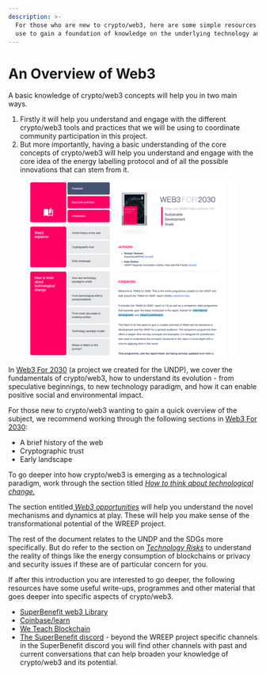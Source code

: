 ```yaml
---
description: >-
  For those who are new to crypto/web3, here are some simple resources you can
  use to gain a foundation of knowledge on the underlying technology and what it makes posssible.
---
```


# An Overview of Web3

A basic knowledge of crypto/web3 concepts will help you in two main ways.&#x20;

1. Firstly it will help you understand and engage with the different crypto/web3 tools and practices that we will be using to coordinate community participation in this project.&#x20;
2. But more importantly, having a basic understanding of the core concepts of crypto/web3 will help you understand and engage with the core idea of the energy labelling protocol and of all the possible innovations that can stem from it.&#x20;

<figure><img src="../../.gitbook/assets/image.png" alt="" width="563"><figcaption></figcaption></figure>

In [Web3 For 2030](https://undp.db.team/web3/) (a project we created for the UNDP), we cover the fundamentals of crypto/web3, how to understand its evolution - from speculative beginnings, to new technology paradigm, and how it can enable positive social and environmental impact.&#x20;

For those new to crypto/web3 wanting to gain a quick overview of the subject, we recommend working through the following sections in [Web3 For 2030](https://undp.db.team/web3/):

* A brief history of the web
* Cryptographic trust
* Early landscape

To go deeper into how crypto/web3 is emerging as a technological paradigm, work through the section titled [_How to think about technological change._](https://undp.db.team/web3/)

The section entitled[ _Web3 opportunities_](https://undp.db.team/web3/) will help you understand the novel mechanisms and dynamics at play. These will help you make sense of the transformational potential of the WREEP project.  &#x20;

The rest of the document relates to the UNDP and the SDGs more specifically. But do refer to the section on [_Technology Risks_](https://undp.db.team/web3/) to understand the reality of things like the energy consumption of blockchains or privacy and security issues if these are of particular concern for you.&#x20;

If after this introduction you are interested to go deeper, the following resources have some useful write-ups, programmes and other material that goes deeper into specific aspects of crypto/web3.

* [SuperBenefit web3 Library](https://superbenefit.notion.site/web3-Library-7819e3c7a9fb482998cad3822e5dcb82)
* [Coinbase/learn  ](https://www.coinbase.com/learn)
* [We Teach Blockchain](https://weteachblockchain.org/)
* [The SuperBenefit discord](https://discord.gg/kDdbnRpS) - beyond the WREEP project specific channels in the SuperBenefit discord you will find other channels with past and current conversations that can help broaden your knowledge of crypto/web3 and its potential.&#x20;



